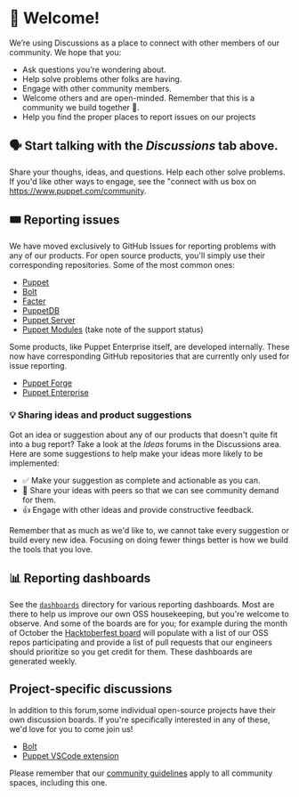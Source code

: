 # 👋 Welcome!

We’re using Discussions as a place to connect with other members of our community. We hope that you:
  * Ask questions you’re wondering about.
  * Help solve problems other folks are having.
  * Engage with other community members.
  * Welcome others and are open-minded. Remember that this is a community we build together 💪.
  * Help you find the proper places to report issues on our projects

## 🗣️ Start talking with the _Discussions_ tab above.

Share your thoughs, ideas, and questions. Help each other solve problems. If you'd like other ways to engage, see the "connect with us box on https://www.puppet.com/community.

## 🎟️ Reporting issues

We have moved exclusively to GitHub Issues for reporting problems with any of our products. For open source products, you'll simply use their corresponding repositories. Some of the most common ones:
  * [Puppet](https://github.com/puppetlabs/puppet)
  * [Bolt](https://github.com/puppetlabs/bolt)
  * [Facter](https://github.com/puppetlabs/facter)
  * [PuppetDB](https://github.com/puppetlabs/puppetdb)
  * [Puppet Server](https://github.com/puppetlabs/puppetserver)
  * [Puppet Modules](https://github.com/search?q=topic%3Amodule+org%3Apuppetlabs+fork%3Atrue&type=Repositories) (take note of the support status)

Some products, like Puppet Enterprise itself, are developed internally. These now have corresponding GitHub repositories that are currently only used for issue reporting.
  * [Puppet Forge](https://github.com/puppetlabs/forge_issues)
  * [Puppet Enterprise](https://github.com/puppetlabs/puppet-enterprise_issues)

### 💡 Sharing ideas and product suggestions

Got an idea or suggestion about any of our products that doesn't quite fit into a bug report? Take a look at the _Ideas_ forums in the Discussions area. Here are some suggestions to help make your ideas more likely to be implemented:
  * ✅ Make your suggestion as complete and actionable as you can.
  * 💬 Share your ideas with peers so that we can see community demand for them.
  * 👍 Engage with other ideas and provide constructive feedback.
 
Remember that as much as we'd like to, we cannot take every suggestion or build every new idea. Focusing on doing fewer things better is how we build the tools that you love.

## 📊 Reporting dashboards

See the [`dashboards`](dashboards/) directory for various reporting dashboards. Most are there to help us improve our own OSS housekeeping, but you're welcome to observe. And some of the boards are for you; for example during the month of October the [Hacktoberfest board](dashboards/hacktoberfest.md) will populate with a list of our OSS repos participating and provide a list of pull requests that our engineers should prioritize so you get credit for them. These dashboards are generated weekly.


## Project-specific discussions
In addition to this forum,some individual open-source projects have their own discussion boards. If you're specifically interested in any of these, we'd love for you to come join us!
   * [Bolt](https://github.com/puppetlabs/bolt/discussions)
   * [Puppet VSCode extension](https://github.com/puppetlabs/puppet-vscode/discussions)

Please remember that our [community guidelines](https://puppet.com/community/community-guidelines) apply to all community spaces, including this one.
